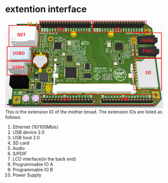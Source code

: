 # extention interface

![](mother_extention.png)  
This is the extension IO of the mother broad. The extension IOs are listed as follows:

1. Ethernet \(10/100Mbis\)
2. USB device 2.0
3. USB host 2.0
4. SD card
5. Audio 
6. S/PDIF
7. LCD interface\(in the back end\)
8. Programmable IO A
9. Programmable IO B
10. Power Supply 

  

